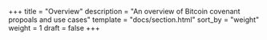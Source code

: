 +++
title = "Overview"
description = "An overview of Bitcoin covenant propoals and use cases"
template = "docs/section.html"
sort_by = "weight"
weight = 1
draft = false
+++




